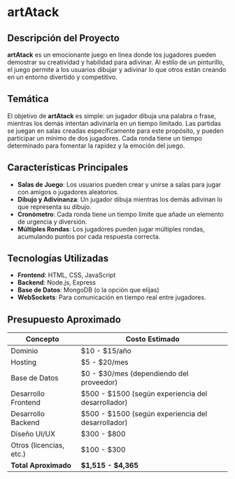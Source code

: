 # artAtack

## Descripción del Proyecto

**artAtack** es un emocionante juego en línea donde los jugadores pueden demostrar su creatividad y habilidad para adivinar. Al estilo de un pinturillo, el juego permite a los usuarios dibujar y adivinar lo que otros están creando en un entorno divertido y competitivo.

## Temática

El objetivo de **artAtack** es simple: un jugador dibuja una palabra o frase, mientras los demás intentan adivinarla en un tiempo limitado. Las partidas se juegan en salas creadas específicamente para este propósito, y pueden participar un mínimo de dos jugadores. Cada ronda tiene un tiempo determinado para fomentar la rapidez y la emoción del juego.

## Características Principales

- **Salas de Juego**: Los usuarios pueden crear y unirse a salas para jugar con amigos o jugadores aleatorios.
- **Dibujo y Adivinanza**: Un jugador dibuja mientras los demás adivinan lo que representa su dibujo.
- **Cronómetro**: Cada ronda tiene un tiempo límite que añade un elemento de urgencia y diversión.
- **Múltiples Rondas**: Los jugadores pueden jugar múltiples rondas, acumulando puntos por cada respuesta correcta.

## Tecnologías Utilizadas

- **Frontend**: HTML, CSS, JavaScript
- **Backend**: Node.js, Express
- **Base de Datos**: MongoDB (o la opción que elijas)
- **WebSockets**: Para comunicación en tiempo real entre jugadores.

## Presupuesto Aproximado

| Concepto                  | Costo Estimado    |
|--------------------------|-------------------|
| Dominio                  | $10 - $15/año     |
| Hosting                  | $5 - $20/mes      |
| Base de Datos            | $0 - $30/mes (dependiendo del proveedor) |
| Desarrollo Frontend      | $500 - $1500 (según experiencia del desarrollador) |
| Desarrollo Backend        | $500 - $1500 (según experiencia del desarrollador) |
| Diseño UI/UX             | $300 - $800       |
| Otros (licencias, etc.)  | $100 - $300       |
| **Total Aproximado**     | **$1,515 - $4,365** |

